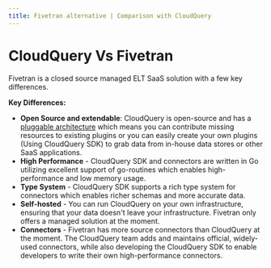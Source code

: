 ```yaml
---
title: Fivetran alternative | Comparison with CloudQuery
---
```


# CloudQuery Vs Fivetran

Fivetran is a closed source managed ELT SaaS solution with a few key differences.

**Key Differences:**

- **Open Source and extendable**: CloudQuery is open-source and has a [pluggable architecture](/docs/developers/architecture) which means you can contribute missing resources to existing plugins or you can easily create your own plugins (Using CloudQuery SDK) to grab data from in-house data stores or other SaaS applications.
- **High Performance** - CloudQuery SDK and connectors are written in Go utilizing excellent support of go-routines which enables high-performance and low memory usage.
- **Type System** - CloudQuery SDK supports a rich type system for connectors which enables richer schemas and more accurate data.
- **Self-hosted** - You can run CloudQuery on your own infrastructure, ensuring that your data doesn't leave your infrastructure. Fivetran only offers a managed solution at the moment.
- **Connectors** - Fivetran has more source connectors than CloudQuery at the moment. The CloudQuery team adds and maintains official, widely-used connectors, while also developing the CloudQuery SDK to enable developers to write their own high-performance connectors.
